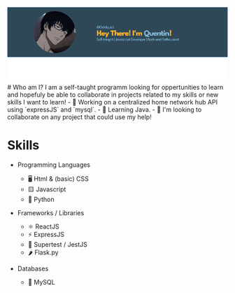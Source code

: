 <img src="https://github.com/Goldquick/Goldquick/blob/main/Profile%20Banner.png" style="width:100%, margin-bottom: 0" />
# Who am I?
I am a self-taught programm looking for oppertunities to learn and hopefuly be able to collaborate in projects related to my skills or new skills I want to learn!
- 🔨 Working on a centralized home network hub API using `expressJS` and `mysql`.
- 🔬 Learning Java.
- 🤝 I'm looking to collaborate on any project that could use my help!

# Skills
- Programming Languages
  - 🖥️ Html & (basic) CSS
  - 🟨 Javascript
  - 🐍 Python

- Frameworks / Libraries
  - ⚛️ ReactJS
  - ⚡ ExpressJS
  - 🧪 Supertest / JestJS
  - 🌶️ Flask.py

- Databases
  - 🐬 MySQL
